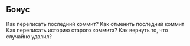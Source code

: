 ## Бонус

Как переписать последний коммит?
Как отменить последний коммит
Как переписать историю старого коммита?
Как вернуть то, что случайно удалил?